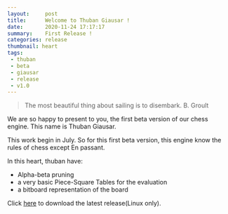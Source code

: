 ```yaml
---
layout:     post
title:      Welcome to Thuban Giausar !
date:       2020-11-24 17:17:17
summary:    First Release ! 
categories: release
thumbnail: heart
tags:
 - thuban
 - beta
 - giausar
 - release
 - v1.0
---
```

> The most beautiful thing about sailing is to disembark. B. Groult 

We are so happy to present to you, the first beta version of our chess engine.
This name is Thuban Giausar.

This work begin in July.
So for this first beta version, this engine know the rules of chess except En passant.

In this heart, thuban have:
  - Alpha-beta pruning
  - a very basic Piece-Square Tables for the evaluation
  - a bitboard representation of the board

Click [here][1] to download the latest release(Linux only).

[1]: https://github.com/thuban-bot/thuban-bot.github.io/raw/main/engine/thuban_giausar_1.0_Beta